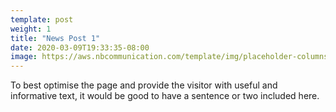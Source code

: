 ```yaml
---
template: post
weight: 1
title: "News Post 1"
date: 2020-03-09T19:33:35-08:00
image: https://aws.nbcommunication.com/template/img/placeholder-columns.jpg
---
```


To best optimise the page and provide the visitor with useful and informative text, it would be good to have a sentence or two included here.

<!--more-->